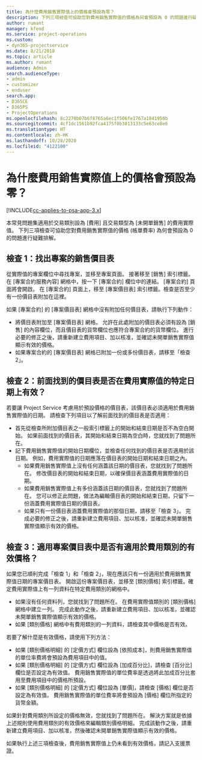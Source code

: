 ```yaml
---
title: 為什麼費用銷售實際值上的價格會預設為零？
description: 下列三項檢查可協助您對費用銷售實際值的價格為何會預設為 0 的問題進行疑難排解。
author: rumant
manager: kfend
ms.service: project-operations
ms.custom:
- dyn365-projectservice
ms.date: 8/21/2018
ms.topic: article
ms.author: rumant
audience: Admin
search.audienceType:
- admin
- customizer
- enduser
search.app:
- D365CE
- D365PS
- ProjectOperations
ms.openlocfilehash: 8c2270b07b6f8765a6ec1f506fe1767a1841950b
ms.sourcegitcommit: 4cf1dc1561b92fca4175f0b3813133c5e63ce8e6
ms.translationtype: HT
ms.contentlocale: zh-HK
ms.lasthandoff: 10/28/2020
ms.locfileid: "4122100"
---
```

# <a name="why-is-the-price-defaulting-to-zero-on-expense-sales-actuals"></a>為什麼費用銷售實際值上的價格會預設為零？

[!INCLUDE[cc-applies-to-psa-app-3.x](../includes/cc-applies-to-psa-app-3x.md)]

本常見問題集適用於交易類別設為 [費用] 且交易類型為 [未開單銷售] 的費用實際值。 下列三項檢查可協助您對費用銷售實際值的價格 (帳單費率) 為何會預設為 0 的問題進行疑難排解。

## <a name="check-1-identify-the-sales-price-list-for-project"></a>檢查 1：找出專案的銷售價目表

從實際值的專案欄位中尋找專案，並移至專案頁面。 接著移至 [銷售] 索引標籤。在 [專案合約服務內容] 網格中，按一下 [專案合約] 欄位中的連結。 [專案合約] 頁面將會開啟。 在 [專案合約] 頁面上，移至 [專案價目表] 索引標籤。檢查是否至少有一份價目表附加在這裡。

如果 [專案合約] 的 [專案價目表] 網格中沒有附加任何價目表，請執行下列動作：

- 將價目表附加至 [專案價目表] 網格。 允許在此處附加的價目表必須有設為 [銷售] 的內容欄位，而且價目表的貨幣欄位也應符合專案合約的貨幣欄位。 進行必要的修正之後，請重新建立費用項目、加以核准，並確認未開單銷售實際值顯示有效的價格。
- 如果專案合約的 [專案價目表] 網格已附加一份或多份價目表，請移至「檢查 2」。

## <a name="check-2-are-any-of-the-price-lists-identified-above-valid-for-the-specific-date-of-the-expense-actual"></a>檢查 2：前面找到的價目表是否在費用實際值的特定日期上有效？

若要讓 Project Service 考慮用於預設價格的價目表，該價目表必須適用於費用銷售實際值的日期。 請檢查下列項目以了解前面找到的價目表是否適用：

- 首先從檢查所附加價目表之一般索引標籤上的開始和結束日期是否不為空白開始。 如果前面找到的價目表，其開始和結束日期為空白時，您就找到了問題所在。 
- 記下費用銷售實際值的開始日期欄位，並檢查任何找到的價目表是否適用於該日期。 例如，費用實際值的日期應落在價目表的開始日期和結束日期之內。 
    - 如果費用銷售實際值上沒有任何涵蓋該日期的價目表，您就找到了問題所在。 修改價目表的開始和結束日期，以確保價目表涵蓋費用實際值的日期。 
    - 如果費用銷售實際值上有多份涵蓋該日期的價目表，您就找到了問題所在。 您可以修正此問題，做法為編輯價目表的開始和結束日期，只留下一份涵蓋費用實際值日期的價目表。 
    - 如果只有一份價目表涵蓋費用實際值的那個日期，請移至「檢查 3」。
完成必要的修正之後，請重新建立費用項目、加以核准，並確認未開單銷售實際值顯示有效的價格。

## <a name="check-3-is-there-a-valid-price-for-the-expense-category-in-the-applicable-project-price-list"></a>檢查 3：適用專案價目表中是否有適用於費用類別的有效價格？ 

如果您已順利完成「檢查 1」和「檢查 2」，現在應該只有一份適用於費用銷售實際值日期的專案價目表。 開啟這份專案價目表，並移至 [類別價格] 索引標籤。確定費用實際值上有一列資料在特定費用類別的網格中。
 
- 如果沒有任何資料列，您就找到了問題所在。 在費用實際值類別的 [類別價格] 網格中建立一列。 完成此動作之後，請重新建立費用項目、加以核准，並確認未開單銷售實際值顯示有效的價格。 
- 如果 [類別價格] 網格中有費用類別的一列資料，請檢查其中價格是否有效。

若要了解什麼是有效價格，請使用下列方法：

- 如果 [類別價格明細] 的 [定價方式] 欄位設為 [依照成本]，則費用銷售實際值的單位率費將會預設為費用項目中的值。
- 如果 [類別價格明細] 的 [定價方式] 欄位設為 [加成百分比]，請檢查 [百分比] 欄位是否設定為有效值。 費用銷售實際值的單位費率是透過將此加成百分比套用至費用項目中的價格所預設。
- 如果 [類別價格明細] 的 [定價方式] 欄位設為 [單價]，請檢查 [價格] 欄位是否設定為有效值。 費用銷售實際值的單位費率將會預設為 [價格] 欄位所指定的貨幣金額。

如果針對費用類別所設定的價格無效，您就找到了問題所在。 解決方案就是依據上述規則使用費用類別的有效價格來編輯類別價格明細。 完成該動作之後，請重新建立費用項目、加以核准，然後確認未開單銷售實際值顯示有效的價格。

如果執行上述三項檢查後，費用銷售實際值上仍未看到有效價格，請記入支援票證。


